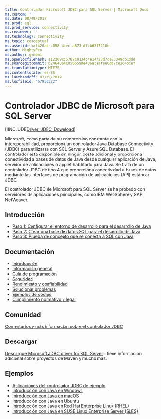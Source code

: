 ```yaml
---
title: Controlador Microsoft JDBC para SQL Server | Microsoft Docs
ms.custom: ''
ms.date: 08/09/2017
ms.prod: sql
ms.prod_service: connectivity
ms.reviewer: ''
ms.technology: connectivity
ms.topic: conceptual
ms.assetid: baf420ab-c058-4cec-a673-d7cb6397210e
author: MightyPen
ms.author: genemi
ms.openlocfilehash: a12209cc5782c0134c4e14723d7ce73049db1ddd
ms.sourcegitcommit: b2464064c0566590e486a3aafae6d67ce2645cef
ms.translationtype: MTE75
ms.contentlocale: es-ES
ms.lasthandoff: 07/15/2019
ms.locfileid: "67956322"
---
```

# <a name="microsoft-jdbc-driver-for-sql-server"></a>Controlador JDBC de Microsoft para SQL Server

[!INCLUDE[Driver_JDBC_Download](../../includes/driver_jdbc_download.md)]

Microsoft, como parte de su compromiso constante con la interoperabilidad, proporciona un controlador Java Database Connectivity (JDBC) para utilizarse con SQL Server y Azure SQL Database. El controlador está disponible sin ningún coste adicional y proporciona conectividad a bases de datos de Java desde cualquier aplicación de Java, servidor de aplicaciones o applet habilitado para Java. Se trata de un controlador JDBC de tipo 4 que proporciona conectividad a bases de datos mediante las interfaces de programación de aplicaciones (API) estándar JDBC.

El controlador JDBC de Microsoft para SQL Server se ha probado con servidores de aplicaciones principales, como IBM WebSphere y SAP NetWeaver.
  
## <a name="getting-started"></a>Introducción  

* [Paso 1: Configurar el entorno de desarrollo para el desarrollo de Java](step-1-configure-development-environment-for-java-development.md)  
* [Paso 2: Crear una base de datos SQL para el desarrollo de Java ](step-2-create-a-sql-database-for-java-development.md)  
* [Paso 3: Prueba de concepto que se conecta a SQL con Java](step-3-proof-of-concept-connecting-to-sql-using-java.md)  
  
## <a name="documentation"></a>Documentación  

* [Introducción](getting-started-with-the-jdbc-driver.md)
* [Información general](overview-of-the-jdbc-driver.md)  
* [Guía de programación](programming-guide-for-jdbc-sql-driver.md)
* [Seguridad](securing-jdbc-driver-applications.md)  
* [Rendimiento y confiabilidad](improving-performance-and-reliability-with-the-jdbc-driver.md)  
* [Solucionar problemas](diagnosing-problems-with-the-jdbc-driver.md)
* [Ejemplos de código](sample-jdbc-driver-applications.md)
* [Cumplimiento normativo y legal](compliance-and-legal-for-the-jdbc-sql-driver.md)  
  
## <a name="community"></a>Comunidad

[Comentarios y más información sobre el controlador JDBC](finding-additional-jdbc-driver-information.md)  
  
## <a name="download"></a>Descargar

[Descargue Microsoft JDBC driver for SQL Server](download-microsoft-jdbc-driver-for-sql-server.md) : tiene información adicional sobre proyectos de Maven y mucho más.
  
## <a name="samples"></a>Ejemplos  

* [Aplicaciones del controlador JDBC de ejemplo](sample-jdbc-driver-applications.md)  
* [Introducción con Java en Windows](https://www.microsoft.com/sql-server/developer-get-started/java/windows/)
* [Introducción con Java en macOS](https://www.microsoft.com/sql-server/developer-get-started/java/mac/)
* [Introducción con Java en Ubuntu](https://www.microsoft.com/sql-server/developer-get-started/java/ubuntu/)
* [Introducción con Java en Red Hat Enterprise Linux (RHEL)](https://www.microsoft.com/sql-server/developer-get-started/java/rhel/)
* [Introducción con Java en SUSE Linux Enterprise Server (SLES)](https://www.microsoft.com/sql-server/developer-get-started/java/sles/)
